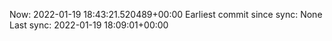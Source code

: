 Now: 2022-01-19 18:43:21.520489+00:00 Earliest commit since sync: None Last sync: 2022-01-19 18:09:01+00:00

